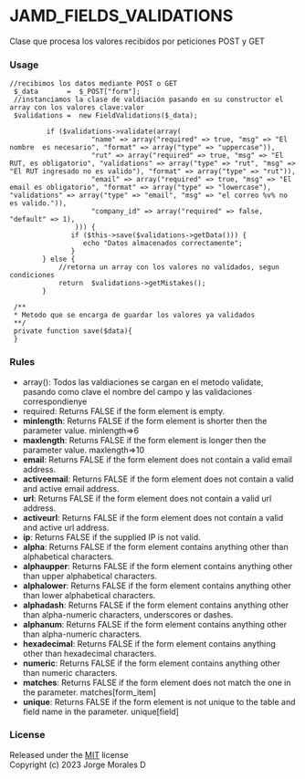 # JAMD_FIELDS_VALIDATIONS
Clase que procesa los valores recibidos por peticiones POST y GET
### Usage ###

~~~
//recibimos los datos mediante POST o GET
 $_data       =  $_POST["form"];
 //instanciamos la clase de valdiación pasando en su constructor el array con los valores clave:valor
 $validations =  new FieldValidations($_data);
      
         if ($validations->validate(array(
                    "name" => array("required" => true, "msg" => "El nombre  es necesario", "format" => array("type" => "uppercase")),
                    "rut" => array("required" => true, "msg" => "El RUT, es obligatorio", "validations" => array("type" => "rut", "msg" => "El RUT ingresado no es valido"), "format" => array("type" => "rut")),
                    "email" => array("required" => true, "msg" => "El email es obligatorio", "format" => array("type" => "lowercase"), "validations" => array("type" => "email", "msg" => "el correo %v% no es valido.")),
                    "company_id" => array("required" => false, "default" => 1),
                ))) {
               if ($this->save($validations->getData())) {
                  echo "Datos almacenados correctamente";
               }
        } else {
            //retorna un array con los valores no validados, segun condiciones
            return  $validations->getMistakes();
        }
    
 /**
 * Metodo que se encarga de guardar los valores ya validados
 **/
 private function save($data){
 }
~~~

### Rules ###
 * array(): Todos las valdiaciones se cargan en el metodo validate, pasando como clave el nombre del campo y las validaciones correspondienye
 * required: Returns FALSE if the form element is empty. 
 * __minlength__: Returns FALSE if the form element is shorter then the parameter value. minlength=>6
 * __maxlength__: Returns FALSE if the form element is longer then the parameter value. maxlength=>10  
 * __email__: Returns FALSE if the form element does not contain a valid email address.
 * __activeemail__: Returns FALSE if the form element does not contain a valid and active email address. 
 * __url__: Returns FALSE if the form element does not contain a valid url address.
 * __activeurl__: Returns FALSE if the form element does not contain a valid and active url address.
 * __ip__: Returns FALSE if the supplied IP is not valid.
 * __alpha__: Returns FALSE if the form element contains anything other than alphabetical characters.
 * __alphaupper__: Returns FALSE if the form element contains anything other than upper alphabetical characters.
 * __alphalower__: Returns FALSE if the form element contains anything other than lower alphabetical characters.
 * __alphadash__: Returns FALSE if the form element contains anything other than alpha-numeric characters, underscores or dashes.
 * __alphanum__: Returns FALSE if the form element contains anything other than alpha-numeric characters.
 * __hexadecimal__: Returns FALSE if the form element contains anything other than hexadecimal characters.
 * __numeric__: Returns FALSE if the form element contains anything other than numeric characters.
 * __matches__: Returns FALSE if the form element does not match the one in the parameter. matches[form_item] 
 * __unique__: Returns FALSE if the form element is not unique to the table and field name in the parameter. unique[field]

### License ###

Released under the [MIT](http://www.opensource.org/licenses/mit-license.php) license<br>
Copyright (c) 2023 Jorge Morales D
